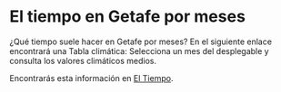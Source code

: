<!DOCTYPE html>
<html lang="es">
<head>
    <meta charset="UTF-8">
    <meta name="viewport" content="width=device-width, initial-scale=1.0">
    <title>El tiempo en Getafe por meses</title>
</head>
<body>
    <h1>El tiempo en Getafe por meses</h1>
    <p>¿Qué tiempo suele hacer en Getafe por meses? En el siguiente enlace encontrará una Tabla climática: Selecciona un mes del desplegable y consulta los valores climáticos medios.</p>
    <p>Encontrarás esta información en <a href="https://www.eltiempo.es/getafe.html">El Tiempo</a>.</p>
</body>
</html>

